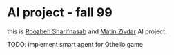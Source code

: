 # AI project - fall 99

this is [Roozbeh Sharifnasab](https://github.com/rsharifnasab) and [Matin Zivdar](https://github.com/zivdar001matin) AI project.

TODO: implement smart agent for Othello game
